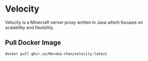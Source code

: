 # Velocity

Velocity is a Minecraft server proxy written in Java which focuses on scalability and flexibility.

## Pull Docker Image
```
docker pull ghcr.io/Maroka-chan/velocity:latest
```
